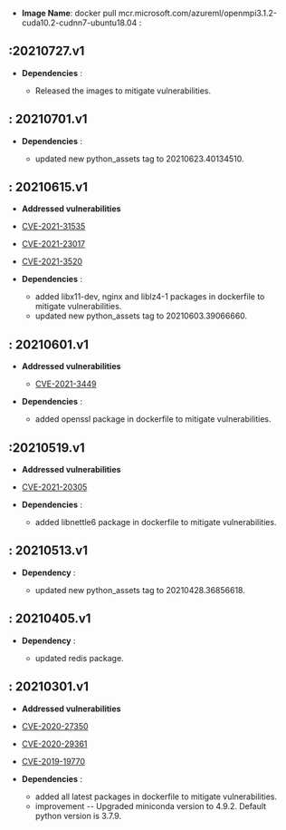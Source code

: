 -  **Image Name**: docker pull mcr.microsoft.com/azureml/openmpi3.1.2-cuda10.2-cudnn7-ubuntu18.04 :

:20210727.v1
-------------------

 -   **Dependencies** : 
  
     - Released the images to mitigate vulnerabilities.
 
: 20210701.v1
-------------------

 -   **Dependencies** : 
 
     -   updated new python_assets tag to 20210623.40134510.

: 20210615.v1
-------------------

-   **Addressed vulnerabilities**
  
-   [CVE-2021-31535](https://usn.ubuntu.com/4966-1)
-   [CVE-2021-23017](https://usn.ubuntu.com/4967-1)
-   [CVE-2021-3520](https://usn.ubuntu.com/4968-1)

 -   **Dependencies** : 
  
     -   added libx11-dev,  nginx and liblz4-1 packages in dockerfile to mitigate vulnerabilities.
     -   updated new python_assets tag to 20210603.39066660.
 
: 20210601.v1
-------------------

 -   **Addressed vulnerabilities**
  
     -   [CVE-2021-3449](https://lists.ubuntu.com/archives/ubuntu-security-announce/2021-March/005947.html)

 -   **Dependencies** : 
  
     -   added openssl package in dockerfile to mitigate vulnerabilities.

:20210519.v1
-------------------

-   **Addressed vulnerabilities**
  
-   [CVE-2021-20305](https://ubuntu.com/security/notices/USN-4906-1)

 -   **Dependencies** : 
  
     -   added libnettle6 package in dockerfile to mitigate vulnerabilities.

: 20210513.v1
-------------------

 -   **Dependency** : 
  
     -   updated new python_assets tag to 20210428.36856618.

: 20210405.v1
-------------------

 -   **Dependency** : 
  
     -   updated redis package.

: 20210301.v1
-------------------

-   **Addressed vulnerabilities**
-   [CVE-2020-27350](https://lists.ubuntu.com/archives/ubuntu-security-announce/2020-December/005802.html)
-   [CVE-2020-29361](https://lists.ubuntu.com/archives/ubuntu-security-announce/2021-January/005819.html)
-   [CVE-2019-19770](https://lists.ubuntu.com/archives/ubuntu-security-announce/2021-January/005822.html)

 -   **Dependencies** : 
  
      -   added all latest packages in dockerfile to mitigate vulnerabilities.
      -   improvement -- Upgraded miniconda version to 4.9.2. Default python version is 3.7.9.
